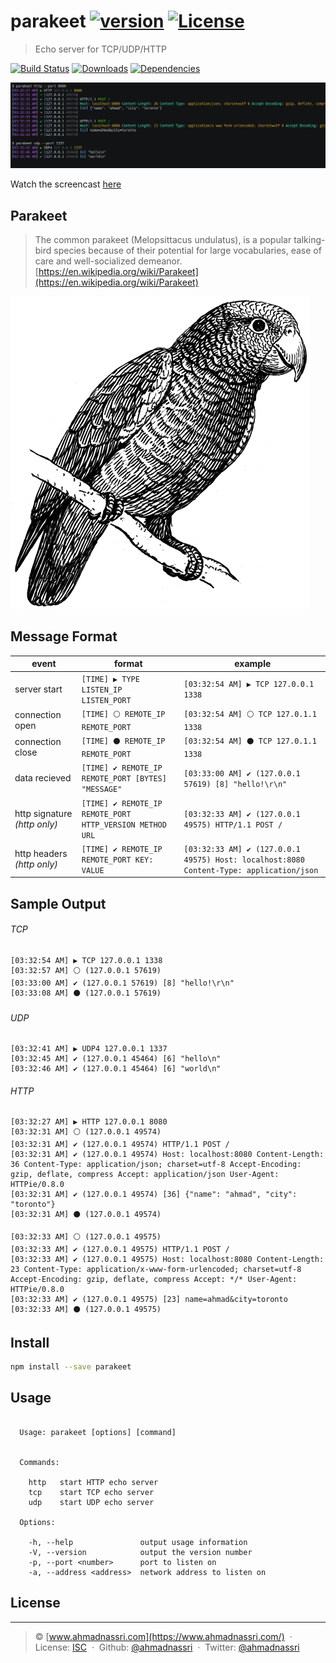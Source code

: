# parakeet [![version][npm-version]][npm-url] [![License][npm-license]][license-url]

> Echo server for TCP/UDP/HTTP

[![Build Status][travis-image]][travis-url]
[![Downloads][npm-downloads]][npm-url]
[![Dependencies][david-image]][david-url]

![screenshot](screenshot.png)

Watch the screencast [here](https://asciinema.org/a/37456)

## Parakeet

> The common parakeet (Melopsittacus undulatus), is a popular talking-bird species because of their potential for large vocabularies, ease of care and well-socialized demeanor.
> [https://en.wikipedia.org/wiki/Parakeet](https://en.wikipedia.org/wiki/Parakeet)

![parakeet](parakeet.png)

## Message Format

| event                           | format                                                    | example                                              |
| ------------------------------- | --------------------------------------------------------- | ---------------------------------------------------- |
| server start                    | `[TIME] ▶️ TYPE LISTEN_IP LISTEN_PORT`                     | `[03:32:54 AM] ▶️ TCP 127.0.0.1 1338`                 |
| connection open                 | `[TIME] ⚪ REMOTE_IP REMOTE_PORT`                          | `[03:32:54 AM] ⚪️ TCP 127.0.1.1 1338`                 |
| connection close                | `[TIME] ⚫️️ REMOTE_IP REMOTE_PORT`                          | `[03:32:54 AM] ⚫️️️ TCP 127.0.1.1 1338`                 |
| data recieved                   | `[TIME] ✔ REMOTE_IP REMOTE_PORT [BYTES] "MESSAGE"`        | `[03:33:00 AM] ✔ (127.0.0.1 57619) [8] "hello!\r\n"` |
| http signature *(http only)*    | `[TIME] ✔ REMOTE_IP REMOTE_PORT HTTP_VERSION METHOD URL`  | `[03:32:33 AM] ✔ (127.0.0.1 49575) HTTP/1.1 POST /`  |
| http headers *(http only)*      | `[TIME] ✔ REMOTE_IP REMOTE_PORT KEY: VALUE`               | `[03:32:33 AM] ✔ (127.0.0.1 49575) Host: localhost:8080 Content-Type: application/json` |


## Sample Output

###### TCP

```
[03:32:54 AM] ▶️ TCP 127.0.0.1 1338
[03:32:57 AM] ⚪ (127.0.0.1 57619)
[03:33:00 AM] ✔ (127.0.0.1 57619) [8] "hello!\r\n"
[03:33:08 AM] ⚫️️️ (127.0.0.1 57619)
```

###### UDP

```
[03:32:41 AM] ▶️ UDP4 127.0.0.1 1337
[03:32:45 AM] ✔ (127.0.0.1 45464) [6] "hello\n"
[03:32:46 AM] ✔ (127.0.0.1 45464) [6] "world\n"
```

###### HTTP

```
[03:32:27 AM] ▶️ HTTP 127.0.0.1 8080
[03:32:31 AM] ⚪ (127.0.0.1 49574)
[03:32:31 AM] ✔ (127.0.0.1 49574) HTTP/1.1 POST /
[03:32:31 AM] ✔ (127.0.0.1 49574) Host: localhost:8080 Content-Length: 36 Content-Type: application/json; charset=utf-8 Accept-Encoding: gzip, deflate, compress Accept: application/json User-Agent: HTTPie/0.8.0
[03:32:31 AM] ✔ (127.0.0.1 49574) [36] {"name": "ahmad", "city": "toronto"}
[03:32:31 AM] ⚫️️️ (127.0.0.1 49574)

[03:32:33 AM] ⚪ (127.0.0.1 49575)
[03:32:33 AM] ✔ (127.0.0.1 49575) HTTP/1.1 POST /
[03:32:33 AM] ✔ (127.0.0.1 49575) Host: localhost:8080 Content-Length: 23 Content-Type: application/x-www-form-urlencoded; charset=utf-8 Accept-Encoding: gzip, deflate, compress Accept: */* User-Agent: HTTPie/0.8.0
[03:32:33 AM] ✔ (127.0.0.1 49575) [23] name=ahmad&city=toronto
[03:32:33 AM] ⚫️️️ (127.0.0.1 49575)
```

## Install

```bash
npm install --save parakeet
```

## Usage

```

  Usage: parakeet [options] [command]


  Commands:

    http   start HTTP echo server
    tcp    start TCP echo server
    udp    start UDP echo server

  Options:

    -h, --help               output usage information
    -V, --version            output the version number
    -p, --port <number>      port to listen on
    -a, --address <address>  network address to listen on

```

## License

----
> :copyright: [www.ahmadnassri.com](https://www.ahmadnassri.com/) &nbsp;&middot;&nbsp;
> License: [ISC](LICENSE) &nbsp;&middot;&nbsp;
> Github: [@ahmadnassri](https://github.com/ahmadnassri) &nbsp;&middot;&nbsp;
> Twitter: [@ahmadnassri](https://twitter.com/ahmadnassri)

[license-url]: https://github.com/ahmadnassri/parakeet/blob/master/LICENSE

[travis-url]: https://travis-ci.org/ahmadnassri/parakeet
[travis-image]: https://img.shields.io/travis/ahmadnassri/parakeet.svg?style=flat-square

[npm-url]: https://www.npmjs.com/package/parakeet
[npm-license]: https://img.shields.io/npm/l/parakeet.svg?style=flat-square
[npm-version]: https://img.shields.io/npm/v/parakeet.svg?style=flat-square
[npm-downloads]: https://img.shields.io/npm/dm/parakeet.svg?style=flat-square

[david-url]: https://david-dm.org/ahmadnassri/parakeet
[david-image]: https://img.shields.io/david/ahmadnassri/parakeet.svg?style=flat-square
